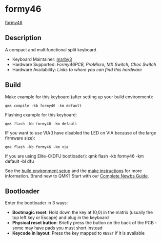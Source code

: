 # formy46

[formy46](https://imgur.com/a/a3PWhZx)

## Description
A compact and multifunctional split keyboard.

* Keyboard Maintainer: [marby3](https://github.com/yourusername)
* Hardware Supported: *Formy46PCB, ProMicro, MX Switch, Choc Switch*
* Hardware Availability: *Links to where you can find this hardware*

## Build
Make example for this keyboard (after setting up your build environment):

    qmk compile -kb formy46 -km default

Flashing example for this keyboard:

    qmk flash -kb formy46 -km default

IF you want to use VIA(I have disabled the LED on VIA because of the large firmware size):

    qmk flash -kb formy46 -km via

If you are using Elite-C(DFU bootloader):
    qmk flash -kb formy46 -km default -bl dfu

See the [build environment setup](https://docs.qmk.fm/#/getting_started_build_tools) and the [make instructions](https://docs.qmk.fm/#/getting_started_make_guide) for more information. Brand new to QMK? Start with our [Complete Newbs Guide](https://docs.qmk.fm/#/newbs).

## Bootloader
Enter the bootloader in 3 ways:

* **Bootmagic reset**: Hold down the key at (0,0) in the matrix (usually the top left key or Escape) and plug in the keyboard
* **Physical reset button**: Briefly press the button on the back of the PCB - some may have pads you must short instead
* **Keycode in layout**: Press the key mapped to `RESET` if it is available
